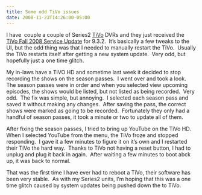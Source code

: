 ```yaml
---
title: Some odd TiVo issues
date: 2008-11-23T14:26:00-05:00
---
```

I have  couple a couple of Series2 [TiVo](http://www.tivo.com/) DVRs and they just received the [TiVo Fall 2008 Service Update](http://research.tivo.com/932priority/index.htm "TiVo 9.3.2 Software Priority Request Form") for 9.3.2.  It’s basically a few tweaks to the UI, but the odd thing was that I needed to manually restart the TiVo.  Usually the TiVo restarts itself after getting a new system update.  Very odd, but hopefully just a one time glitch.</p> </p> 

My in-laws have a TiVO HD and sometime last week it decided to stop recording the shows on the season passes.  I went over and took a look.  The season passes were in order and when you selected view upcoming episodes, the shows would be listed, but not listed as being recorded.  Very odd.  The fix was simple, but annoying.  I selected each season pass and saved it without making any changes.  After saving the pass, the correct shows were marked as going to be recorded.  Fortunately they only had a handful of season passes, it took a minute or two to update all of them.  

After fixing the season passes, I tried to bring up YouTube on the TiVo HD.  When I selected YouTube from the menu, the TiVo froze and stopped responding.  I gave it a few minutes to figure it on it’s own and I restarted their TiVo the hard way.  Thanks to TiVo not having a reset button, I had to unplug and plug it back in again.  After waiting a few minutes to boot abck up, it was back to normal.

That was the first time I have ever had to reboot a TiVo, their software has been very stable.  As with my Series2 units, I’m hoping that this was a one time glitch caused by system updates being pushed down the to TiVo.
